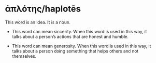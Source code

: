 # ἁπλότης/haplotēs 
This word is an idea. It is a noun. 

* This word can mean sincerity. When this word is used in this way, it talks about a person’s actions that are honest and humble. 


* This word can mean generosity. When this word is used in this way, it talks about a person doing something that helps others and not themselves. 
